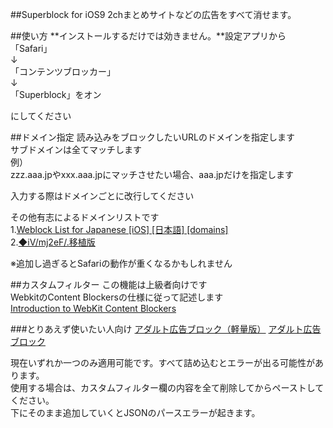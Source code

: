 ##Superblock for iOS9
2chまとめサイトなどの広告をすべて消せます。

##使い方
**インストールするだけでは効きません。**設定アプリから  
「Safari」  
↓  
「コンテンツブロッカー」  
↓  
「Superblock」をオン  

にしてください

##ドメイン指定
読み込みをブロックしたいURLのドメインを指定します  
サブドメインは全てマッチします  
例）  
zzz.aaa.jpやxxx.aaa.jpにマッチさせたい場合、aaa.jpだけを指定します  
  
入力する際はドメインごとに改行してください  
  
その他有志によるドメインリストです  
1.[Weblock List for Japanese [iOS] [日本語] [domains]](http://cosmonote.blogspot.jp/2014/02/weblock-list-for-japanese-ios-domains.html?m=1)  
2.[◆iV/mj2eF/.移植版](https://raw.githubusercontent.com/sugokunemui/adblock/master/domain.txt)  
  
※追加し過ぎるとSafariの動作が重くなるかもしれません

##カスタムフィルター
この機能は上級者向けです  
WebkitのContent Blockersの仕様に従って記述します  
[Introduction to WebKit Content Blockers](https://www.webkit.org/blog/3476/content-blockers-first-look/)

###とりあえず使いたい人向け
[アダルト広告ブロック（軽量版）](https://www.webkit.org/blog/3476/content-blockers-first-look/)
[アダルト広告ブロック](https://www.webkit.org/blog/3476/content-blockers-first-look/)
  
現在いずれか一つのみ適用可能です。すべて詰め込むとエラーが出る可能性があります。  
使用する場合は、カスタムフィルター欄の内容を全て削除してからペーストしてください。  
下にそのまま追加していくとJSONのパースエラーが起きます。    